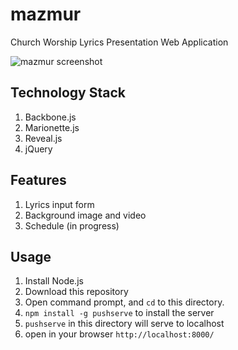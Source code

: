 mazmur
======

Church Worship Lyrics Presentation Web Application

![mazmur screenshot](https://fbcdn-sphotos-d-a.akamaihd.net/hphotos-ak-prn1/1014013_10201064598689969_1257027394_n.jpg)

Technology Stack
----------------

1. Backbone.js
2. Marionette.js
3. Reveal.js
4. jQuery

Features
--------
1. Lyrics input form
2. Background image and video
3. Schedule (in progress)

Usage
-----

1. Install Node.js
2. Download this repository
3. Open command prompt, and `cd` to this directory.
4. `npm install -g pushserve` to install the server
5. `pushserve` in this directory will serve to localhost
6. open in your browser `http://localhost:8000/`
